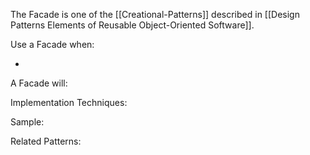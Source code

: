 The Facade is one of the [[Creational-Patterns]] described in [[Design Patterns Elements of Reusable Object-Oriented Software]].

Use a Facade when:

* 

A Facade will:

Implementation Techniques:

Sample:

Related Patterns: